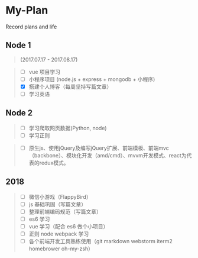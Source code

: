# My-Plan
Record plans and life

## Node 1      
> (2017.07.17 - 2017.08.17)

> - [ ] vue 项目学习
> - [ ] 小程序项目 (node.js + express + mongodb + 小程序)
> - [x] 搭建个人博客（每周坚持写篇文章）
> - [ ] 学习英语

## Node 2

> - [ ] 学习爬取网页数据(Python, node)
> - [ ] 学习正则

> - [ ] 原生js、使用jQuery及编写jQuery扩展、前端模板、前端mvc（backbone）、模块化开发（amd/cmd）、mvvm开发模式、react为代表的redux模式。

## 2018

> - [ ] 微信小游戏（FlappyBird）
> - [ ] js 基础巩固（写篇文章）
> - [ ] 整理前端编码规范（写篇文章）
> - [ ] es6 学习
> - [ ] vue 学习（配合 es6 做个小项目）
> - [ ] 正则 node webpack 学习
> - [ ] 各个前端开发工具熟练使用（git markdown webstorm iterm2 homebrower oh-my-zsh）
